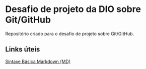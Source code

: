 # Desafio de projeto da DIO sobre Git/GitHub
Repositório criado para o desafio de projeto sobre Git/GitHub.


## Links úteis
[Sintaxe Básica Markdown (MD)](https://www.markdownguide.org/basic-syntax/)
